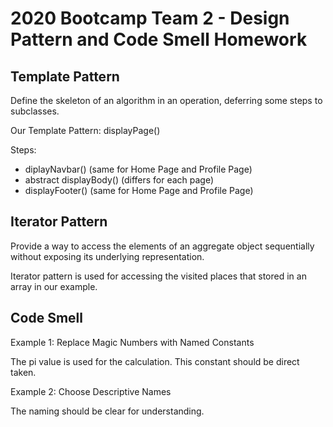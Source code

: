 # 2020 Bootcamp Team 2 - Design Pattern and Code Smell Homework

## Template Pattern

Define the skeleton of an algorithm in an operation, deferring some steps to subclasses.

Our Template Pattern: displayPage()

Steps: 
- diplayNavbar() (same for Home Page and Profile Page)
- abstract displayBody() (differs for each page)
- displayFooter() (same for Home Page and Profile Page)

## Iterator Pattern

Provide a way to access the elements of an aggregate object sequentially without exposing its underlying representation.

Iterator pattern is used for accessing the visited places that stored in an array in our example.

## Code Smell

Example 1: Replace Magic Numbers with Named Constants

The pi value is used for the calculation. This constant should be direct taken.

Example 2: Choose Descriptive Names

The naming should be clear for understanding.